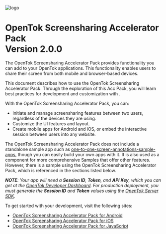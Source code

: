 ![logo](./tokbox-logo.png)

# OpenTok Screensharing Accelerator Pack<br/>Version 2.0.0

The OpenTok Screensharing Accelerator Pack provides functionality you can add to your OpenTok applications. This functionality enables users to share their screen from both mobile and browser-based devices.

This document describes how to use the OpenTok Screensharing Accelerator Pack. Through the exploration of this Acc Pack, you will learn best practices for development and customization with .

With the OpenTok Screensharing Accelerator Pack, you can:

- Initiate and manage screensharing features between two users, regardless of the devices they are using.
- Customize the UI features and layout.
- Create mobile apps for Android and iOS, or embed the interactive session between users into any website.

The OpenTok Screensharing Accelerator Pack does not include a standalone sample app such as [one-to-one-screen-annotations-sample-apps](https://github.com/opentok/one-to-one-screen-annotations-sample-apps), though you can easily build your own apps with it. It is also used as a component for more comprehensive Samples that offer other features. However, there is a sample using the OpenTok Screensharing Accelerator Pack, which is referenced in the sections listed below.

_**NOTE**: Your app will need a **Session ID**, **Token**, and **API Key**, which you can get at the [OpenTok Developer Dashboard](https://dashboard.tokbox.com/). For production deployment, you must generate the **Session ID** and **Token** values using the [OpenTok Server SDK](https://tokbox.com/developer/sdks/server/)._


To get started with your development, visit the following sites:

- [OpenTok Screensharing Accelerator Pack for Android](./android)
- [OpenTok Screensharing Accelerator Pack for iOS](./ios)
- [OpenTok Screensharing Accelerator Pack for JavaScript](./js)
